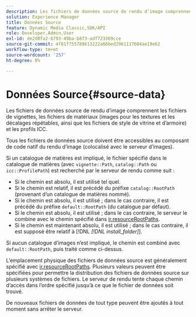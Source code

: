 ```yaml
---
description: Les fichiers de données source de rendu d’image comprennent les fichiers de vignettes, les fichiers de matériaux (images pour les textures et les décalages répétables, ainsi que les fichiers de style de vitrine et d’armoire) et les profils ICC.
solution: Experience Manager
title: Données Source
feature: Dynamic Media Classic,SDK/API
role: Developer,Admin,User
exl-id: de2d8fa2-6793-49ba-b873-adf723369cce
source-git-commit: 4f81f755789613222a66bed2961117604ae19e62
workflow-type: tm+mt
source-wordcount: '257'
ht-degree: 0%

---
```


# Données Source{#source-data}

Les fichiers de données source de rendu d’image comprennent les fichiers de vignettes, les fichiers de matériaux (images pour les textures et les décalages répétables, ainsi que les fichiers de style de vitrine et d’armoire) et les profils ICC.

Tous les fichiers de données source doivent être accessibles au composant de code natif du rendu d’image (colocalisé avec le serveur d’images).

Si un catalogue de matières est impliqué, le fichier spécifié dans le catalogue de matières (avec `vignette::Path`, `catalog::Path` ou `icc::ProfilePath`) est recherché par le serveur de rendu comme suit :

* Si le chemin est absolu, il est utilisé tel quel.
* Si le chemin est relatif, il est précédé du préfixe `catalog::RootPath` (provenant d’un catalogue de matières nommé).
* Si le chemin est absolu, il est utilisé ; dans le cas contraire, il est précédé du préfixe `default::RootPath` (du catalogue par défaut).
* Si le chemin est absolu, il est utilisé ; dans le cas contraire, le serveur le combine avec le chemin spécifié dans [ir.resourceRootPaths](../../../../../../ir-api/server-admin/image-rendering-api-ref/c-ir-server-administration/c-ir-configuration-settings-reference/c-ir-resource-root-folders.md#concept-39a34d2239934079bb396e1bf568a9c2).
* Si le chemin est maintenant absolu, il est utilisé ; dans le cas contraire, il est supposé être relatif à [!DNL *[!DNL install_folder]*].

Si aucun catalogue d’images n’est impliqué, le chemin est combiné avec `default::RootPath`, puis traité comme ci-dessus.

L’emplacement physique des fichiers de données source est généralement spécifié avec [ir.resourceRootPaths](../../../../../../ir-api/server-admin/image-rendering-api-ref/c-ir-server-administration/c-ir-configuration-settings-reference/c-ir-resource-root-folders.md#concept-39a34d2239934079bb396e1bf568a9c2). Plusieurs valeurs peuvent être spécifiées pour permettre la distribution des fichiers de données source sur plusieurs systèmes de fichiers. Le serveur de rendu tente chaque chemin d’accès dans l’ordre spécifié jusqu’à ce que le fichier de données soit trouvé.

De nouveaux fichiers de données de tout type peuvent être ajoutés à tout moment sans arrêter le serveur.

